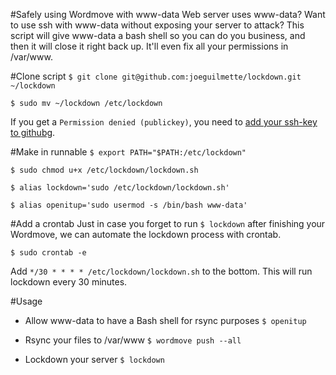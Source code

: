 #Safely using Wordmove with www-data
Web server uses www-data? Want to use ssh with www-data without exposing your server to attack? This script will give www-data a bash shell so you can do you business, and then it will close it right back up. It'll even fix all your permissions in /var/www.

#Clone script
`$ git clone git@github.com:joeguilmette/lockdown.git ~/lockdown`

`$ sudo mv ~/lockdown /etc/lockdown`

If you get a `Permission denied (publickey)`, you need to [add your ssh-key to githubg](https://github.com/settings/ssh).

#Make in runnable
`$ export PATH="$PATH:/etc/lockdown"`

`$ sudo chmod u+x /etc/lockdown/lockdown.sh`

`$ alias lockdown='sudo /etc/lockdown/lockdown.sh'`

`$ alias openitup='sudo usermod -s /bin/bash www-data'`

#Add a crontab
Just in case you forget to run `$ lockdown` after finishing your Wordmove, we can automate the lockdown process with crontab.

`$ sudo crontab -e`

Add `*/30 * * * * /etc/lockdown/lockdown.sh` to the bottom. This will run lockdown every 30 minutes.

#Usage

- Allow www-data to have a Bash shell for rsync purposes
`$ openitup`

- Rsync your files to /var/www
`$ wordmove push --all`

- Lockdown your server
`$ lockdown`
